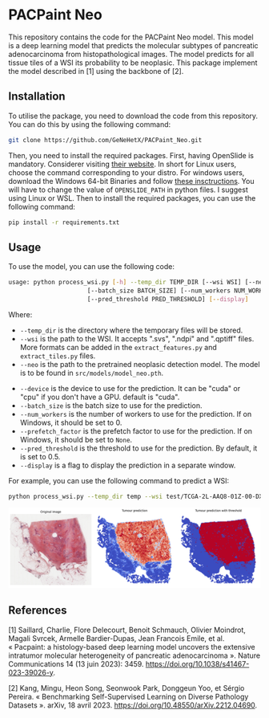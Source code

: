 # PACPaint Neo

This repository contains the code for the PACPaint Neo model. This model is a deep learning model that predicts the molecular subtypes of pancreatic adenocarcinoma from histopathological images. The model predicts for all tissue tiles of a WSI its probability to be neoplasic.
This package implement the model described in [1] using the backbone of [2].

## Installation

To utilise the package, you need to download the code from this repository. You can do this by using the following command:

```bash
git clone https://github.com/GeNeHetX/PACPaint_Neo.git
```

Then, you need to install the required packages. 
First, having OpenSlide is mandatory. Considerer visiting [their website](https://openslide.org/download/). In short for Linux users, choose the command corresponding to your distro. For windows users, download the Windows 64-bit Binaries and follow [these insctructions](https://openslide.org/api/python/). You will have to change the value of `OPENSLIDE_PATH` in python files. I suggest using Linux or WSL.
Then to install the required packages, you can use the following command:

```bash
pip install -r requirements.txt
```

## Usage

To use the model, you can use the following code:

```bash
usage: python process_wsi.py [-h] --temp_dir TEMP_DIR [--wsi WSI] [--neo NEO] [--device {cuda:0,cpu}]
                      [--batch_size BATCH_SIZE] [--num_workers NUM_WORKERS] [--prefetch_factor PREFETCH_FACTOR]
                      [--pred_threshold PRED_THRESHOLD] [--display]
```

Where:
- `--temp_dir` is the directory where the temporary files will be stored.
- `--wsi` is the path to the WSI. It accepts ".svs", ".ndpi" and ".qptiff" files. More formats can be added in the `extract_features.py` and `extract_tiles.py` files.
- `--neo` is the path to the pretrained neoplasic detection model. The model is to be found in `src/models/model_neo.pth`.
<!-- - `--comp` is the path to the pretrained molecular subtype prediction model.  This feature is not really working well-->
- `--device` is the device to use for the prediction. It can be "cuda" or "cpu" if you don't have a GPU. default is "cuda".
- `--batch_size` is the batch size to use for the prediction.
- `--num_workers` is the number of workers to use for the prediction. If on Windows, it should be set to 0.
- `--prefetch_factor` is the prefetch factor to use for the prediction. If on Windows, it should be set to `None`.
- `--pred_threshold` is the threshold to use for the prediction. By default, it is set to 0.5.
- `--display` is a flag to display the prediction in a separate window.

<!-- include the image in test folder -->
For example, you can use the following command to predict a WSI:

```bash
python process_wsi.py --temp_dir temp --wsi test/TCGA-2L-AAQ8-01Z-00-DX1.3A3E3A3E-3A3E-4A3E-8A3E-3A3E3A3E3A3E.svs --neo models/model_neo.pth --device cuda:0 --batch_size 16 --num_workers 4 --prefetch_factor 2 --pred_threshold 0.5 --display
```

![alt text](tests/output.png "Title")


## References
[1] Saillard, Charlie, Flore Delecourt, Benoit Schmauch, Olivier Moindrot, Magali Svrcek, Armelle Bardier-Dupas, Jean Francois Emile, et al. « Pacpaint: a histology-based deep learning model uncovers the extensive intratumor molecular heterogeneity of pancreatic adenocarcinoma ». Nature Communications 14 (13 juin 2023): 3459. https://doi.org/10.1038/s41467-023-39026-y.

[2] Kang, Mingu, Heon Song, Seonwook Park, Donggeun Yoo, et Sérgio Pereira. « Benchmarking Self-Supervised Learning on Diverse Pathology Datasets ». arXiv, 18 avril 2023. https://doi.org/10.48550/arXiv.2212.04690.

